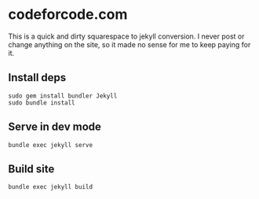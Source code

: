 # codeforcode.com

This is a quick and dirty squarespace to jekyll conversion. I never post or change anything on the site, so it made no sense for me to keep paying for it.

## Install deps

```shell
sudo gem install bundler Jekyll
sudo bundle install
```

## Serve in dev mode

```shell
bundle exec jekyll serve
```

## Build site

```shell
bundle exec jekyll build
```



